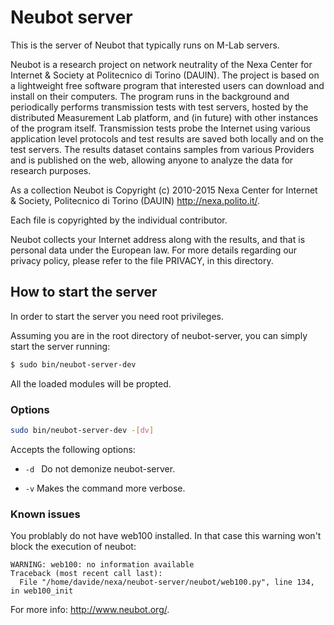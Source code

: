 # Neubot server

This is the server of Neubot that typically runs on M-Lab servers.

Neubot is a research project on network neutrality of the Nexa
Center for Internet & Society at Politecnico di Torino (DAUIN). The
project is based on a lightweight free software program that interested
users can download and install on their computers. The program runs in
the background and periodically performs transmission tests with
test servers, hosted by the distributed Measurement Lab platform,
and (in future) with other instances of the program itself.
Transmission tests probe the Internet using various application
level protocols and test results are saved both locally and on the
test servers. The results dataset contains samples from various
Providers and is published on the web, allowing anyone to analyze
the data for research purposes.

As a collection Neubot is Copyright (c) 2010-2015 Nexa Center for
Internet & Society, Politecnico di Torino (DAUIN) <http://nexa.polito.it/>.

Each file is copyrighted by the individual contributor.

Neubot collects your Internet address along with the results, and
that is personal data under the European law.  For more details
regarding our privacy policy, please refer to the file PRIVACY, in
this directory.

## How to start the server

In order to start the server you need root privileges.

Assuming you are in the root directory of neubot-server, you can simply start
the server running:

```BASH
$ sudo bin/neubot-server-dev
```
All the loaded modules will be propted.

### Options

```BASH
sudo bin/neubot-server-dev -[dv]
```

Accepts the following options:

* `-d ` Do not demonize neubot-server.

* `-v` Makes the command more verbose.


### Known issues

You problably do not have web100 installed. In that case this warning won't
block the execution of neubot:

```
WARNING: web100: no information available
Traceback (most recent call last):
  File "/home/davide/nexa/neubot-server/neubot/web100.py", line 134, in web100_init
```



For more info: <http://www.neubot.org/>.
